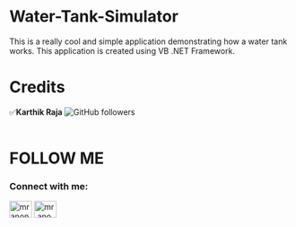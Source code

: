 # Water-Tank-Simulator

This is a really cool and simple application demonstrating how a water tank works.
This application is created using VB .NET Framework.

# Credits  
:white_check_mark:**Karthik Raja**
![GitHub followers](https://img.shields.io/github/followers/mr-anonymous-official?label=mr-anonymous-official&style=social) <br/>
<br/>


# FOLLOW ME
<p align="left">  
<h3 align="left">Connect with me:</h3>  
<a href="https://twitter.com/mranonymousofcl" target="blank"><img align="center" src="https://cdn.jsdelivr.net/npm/simple-icons@3.0.1/icons/twitter.svg" alt="mranonymousofcl" height="30" width="40" /></a>  
<a href="https://instagram.com/mr.anonymous_official" target="blank"><img align="center" src="https://cdn.jsdelivr.net/npm/simple-icons@3.0.1/icons/instagram.svg" alt="mr.anonymous_official" height="30" width="40" /></a>  
</p>  
